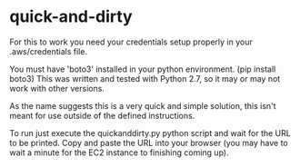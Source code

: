 # quick-and-dirty


For this to work you need your credentials setup properly in your .aws/credentials file.

You must have 'boto3' installed in your python environment. (pip install boto3)
This was written and tested with Python 2.7, so it may or may not work with other versions.

As the name suggests this is a very quick and simple solution, this isn't meant for use outside of the defined instructions.

To run just execute the quickanddirty.py python script and wait for the URL to be printed. 
Copy and paste the URL into your browser (you may have to wait a minute for the EC2 instance to finishing coming up). 

